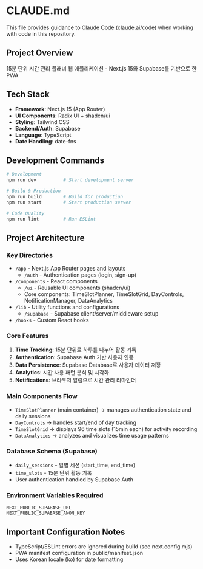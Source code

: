 # CLAUDE.md

This file provides guidance to Claude Code (claude.ai/code) when working with code in this repository.

## Project Overview

15분 단위 시간 관리 플래너 웹 애플리케이션 - Next.js 15와 Supabase를 기반으로 한 PWA

## Tech Stack

- **Framework**: Next.js 15 (App Router)
- **UI Components**: Radix UI + shadcn/ui
- **Styling**: Tailwind CSS
- **Backend/Auth**: Supabase
- **Language**: TypeScript
- **Date Handling**: date-fns

## Development Commands

```bash
# Development
npm run dev          # Start development server

# Build & Production  
npm run build        # Build for production
npm run start        # Start production server

# Code Quality
npm run lint         # Run ESLint
```

## Project Architecture

### Key Directories
- `/app` - Next.js App Router pages and layouts
  - `/auth` - Authentication pages (login, sign-up)
- `/components` - React components
  - `/ui` - Reusable UI components (shadcn/ui)
  - Core components: TimeSlotPlanner, TimeSlotGrid, DayControls, NotificationManager, DataAnalytics
- `/lib` - Utility functions and configurations
  - `/supabase` - Supabase client/server/middleware setup
- `/hooks` - Custom React hooks

### Core Features
1. **Time Tracking**: 15분 단위로 하루를 나누어 활동 기록
2. **Authentication**: Supabase Auth 기반 사용자 인증
3. **Data Persistence**: Supabase Database로 사용자 데이터 저장
4. **Analytics**: 시간 사용 패턴 분석 및 시각화
5. **Notifications**: 브라우저 알림으로 시간 관리 리마인더

### Main Components Flow
- `TimeSlotPlanner` (main container) → manages authentication state and daily sessions
- `DayControls` → handles start/end of day tracking
- `TimeSlotGrid` → displays 96 time slots (15min each) for activity recording
- `DataAnalytics` → analyzes and visualizes time usage patterns

### Database Schema (Supabase)
- `daily_sessions` - 일별 세션 (start_time, end_time)
- `time_slots` - 15분 단위 활동 기록
- User authentication handled by Supabase Auth

### Environment Variables Required
```
NEXT_PUBLIC_SUPABASE_URL
NEXT_PUBLIC_SUPABASE_ANON_KEY
```

## Important Configuration Notes

- TypeScript/ESLint errors are ignored during build (see next.config.mjs)
- PWA manifest configuration in public/manifest.json
- Uses Korean locale (ko) for date formatting
